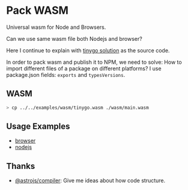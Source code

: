 # Pack WASM
Universal wasm for Node and Browsers.

Can we use same wasm file both Nodejs and browser?

Here I continue to explain with [tinygo solution](../../examples/tinygo/README.md) as the source code.

In order to pack wasm and publish it to NPM, we need to solve: How to import different files of a package on different platforms? I use package.json fields: `exports` and `typesVersions`.

## WASM

```bash
> cp ../../examples/wasm/tinygo.wasm ./wasm/main.wasm
```

## Usage Examples

* [browser](../../examples/browser-using-wasm/README.md)
* [nodejs](../../examples/nodejs-using-wasm/README.md)

## Thanks

* [@astrojs/compiler](https://github.com/withastro/compiler/tree/main): Give me ideas about how code structure.